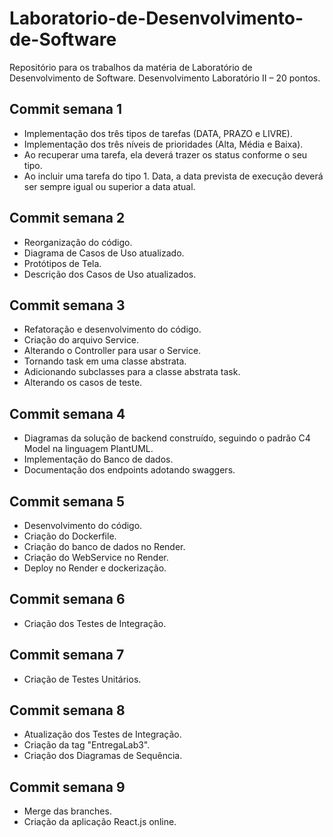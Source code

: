 # Laboratorio-de-Desenvolvimento-de-Software
Repositório para os trabalhos da matéria de Laboratório de Desenvolvimento de Software. Desenvolvimento Laboratório II – 20 pontos.
## Commit semana 1
* Implementação dos três tipos de tarefas (DATA, PRAZO e LIVRE).
* Implementação dos três níveis de prioridades (Alta, Média e Baixa).
* Ao recuperar uma tarefa, ela deverá trazer os status conforme o seu tipo.
* Ao incluir uma tarefa do tipo 1. Data, a data prevista de execução deverá ser sempre igual ou superior a data atual.
## Commit semana 2
* Reorganização do código.
* Diagrama de Casos de Uso atualizado.
* Protótipos de Tela.
* Descrição dos Casos de Uso atualizados.
## Commit semana 3
* Refatoração e desenvolvimento do código.
* Criação do arquivo Service.
* Alterando o Controller para usar o Service.
* Tornando task em uma classe abstrata.
* Adicionando subclasses para a classe abstrata task.
* Alterando os casos de teste.
## Commit semana 4
* Diagramas da solução de backend construído, seguindo o padrão C4 Model na linguagem PlantUML.
* Implementação do Banco de dados.
* Documentação dos endpoints adotando swaggers.
## Commit semana 5
* Desenvolvimento do código.
* Criação do Dockerfile.
* Criação do banco de dados no Render.
* Criação do WebService no Render.
* Deploy no Render e dockerização.
## Commit semana 6
* Criação dos Testes de Integração.
## Commit semana 7
* Criação de Testes Unitários.
## Commit semana 8
* Atualização dos Testes de Integração.
* Criação da tag "EntregaLab3".
* Criação dos Diagramas de Sequência.
## Commit semana 9
* Merge das branches.
* Criação da aplicação React.js online.
